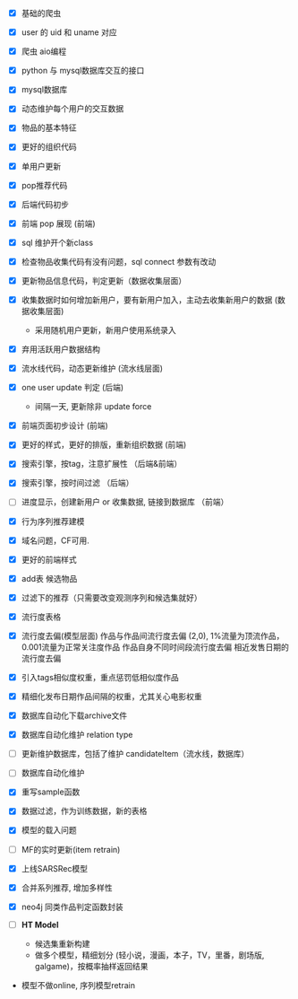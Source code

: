 - [x] 基础的爬虫
- [x] user 的 uid 和 uname 对应
- [x] 爬虫 aio编程
- [x] python 与 mysql数据库交互的接口
- [x] mysql数据库
- [x] 动态维护每个用户的交互数据
- [x] 物品的基本特征
- [x] 更好的组织代码
- [x] 单用户更新
- [x] pop推荐代码
- [x] 后端代码初步
- [x] 前端 pop 展现 (前端)

- [x] sql 维护开个新class
- [x] 检查物品收集代码有没有问题，sql connect 参数有改动

- [x] 更新物品信息代码，判定更新（数据收集层面）

- [x] 收集数据时如何增加新用户，要有新用户加入，主动去收集新用户的数据 (数据收集层面)
    * 采用随机用户更新，新用户使用系统录入

- [x] 弃用活跃用户数据结构
<!-- - [ ] 把用户查询参数，也做成一张表，供流水线调用决定谁是活跃用户 -->
- [x] 流水线代码，动态更新维护 (流水线层面)
- [x] one user update 判定 (后端)
    * 间隔一天, 更新除非 update force

- [x] 前端页面初步设计 (前端)
- [x] 更好的样式，更好的排版，重新组织数据 (前端)

- [x] 搜索引擎，按tag，注意扩展性 （后端&前端）
- [x] 搜索引擎，按时间过滤 （后端）
<!-- - [ ] 关键词近似搜索，按时间过滤 （后端） -->
- [ ] 进度显示，创建新用户 or 收集数据, 链接到数据库 （前端）

- [x] 行为序列推荐建模
- [x] 域名问题，CF可用.
- [x] 更好的前端样式
- [x] add表 候选物品
 
- [x] 过滤下的推荐（只需要改变观测序列和候选集就好）
- [x] 流行度表格
- [x] 流行度去偏(模型层面)
    作品与作品间流行度去偏 (2,0), 1%流量为顶流作品，0.001流量为正常关注度作品
    作品自身不同时间段流行度去偏
    相近发售日期的流行度去偏

- [x] 引入tags相似度权重，重点惩罚低相似度作品
- [x] 精细化发布日期作品间隔的权重，尤其关心电影权重

- [x] 数据库自动化下载archive文件
- [x] 数据库自动化维护 relation type
- [ ] 更新维护数据库，包括了维护 candidateItem（流水线，数据库）
- [ ] 数据库自动化维护

- [x] 重写sample函数
- [x] 数据过滤，作为训练数据，新的表格
- [x] 模型的载入问题
- [ ] MF的实时更新(item retrain)

- [x] 上线SARSRec模型
- [x] 合并系列推荐, 增加多样性

- [x] neo4j 同类作品判定函数封装

- [ ] **HT Model**
    * 候选集重新构建
    * 做多个模型，精细划分 (轻小说，漫画，本子，TV，里番，剧场版, galgame)，按概率抽样返回结果
    

- 模型不做online, 序列模型retrain
